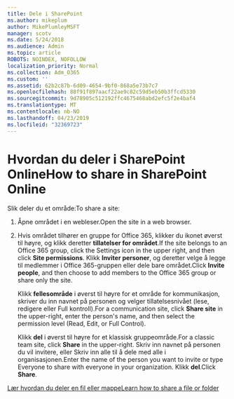 ```yaml
---
title: Dele i SharePoint
ms.author: mikeplum
author: MikePlumleyMSFT
manager: scotv
ms.date: 5/24/2018
ms.audience: Admin
ms.topic: article
ROBOTS: NOINDEX, NOFOLLOW
localization_priority: Normal
ms.collection: Adm_O365
ms.custom: ''
ms.assetid: 62b2c87b-6d09-4654-9bf0-868a5e73b7c7
ms.openlocfilehash: 88f91f897aacf22ae9c82c59d5eb50b3ffcd5330
ms.sourcegitcommit: 9d78905c512192ffc4675468abd2efc5f2e4baf4
ms.translationtype: MT
ms.contentlocale: nb-NO
ms.lasthandoff: 04/23/2019
ms.locfileid: "32369723"
---
```

# <a name="how-to-share-in-sharepoint-online"></a><span data-ttu-id="204ae-102">Hvordan du deler i SharePoint Online</span><span class="sxs-lookup"><span data-stu-id="204ae-102">How to share in SharePoint Online</span></span>

<span data-ttu-id="204ae-103">Slik deler du et område:</span><span class="sxs-lookup"><span data-stu-id="204ae-103">To share a site:</span></span>
  
1. <span data-ttu-id="204ae-104">Åpne området i en webleser.</span><span class="sxs-lookup"><span data-stu-id="204ae-104">Open the site in a web browser.</span></span>
    
2. <span data-ttu-id="204ae-105">Hvis området tilhører en gruppe for Office 365, klikker du ikonet øverst til høyre, og klikk deretter **tillatelser for området**.</span><span class="sxs-lookup"><span data-stu-id="204ae-105">If the site belongs to an Office 365 group, click the Settings icon in the upper right, and then click **Site permissions**.</span></span> <span data-ttu-id="204ae-106">Klikk **Inviter personer**, og deretter velge å legge til medlemmer i Office 365-gruppen eller dele bare området.</span><span class="sxs-lookup"><span data-stu-id="204ae-106">Click **Invite people**, and then choose to add members to the Office 365 group or share only the site.</span></span> 
    
    <span data-ttu-id="204ae-107">Klikk **fellesområde** i øverst til høyre for et område for kommunikasjon, skriver du inn navnet på personen og velger tillatelsesnivået (lese, redigere eller Full kontroll).</span><span class="sxs-lookup"><span data-stu-id="204ae-107">For a communication site, click **Share site** in the upper-right, enter the person's name, and then select the permission level (Read, Edit, or Full Control).</span></span> 
    
    <span data-ttu-id="204ae-108">Klikk **del** i øverst til høyre for et klassisk gruppeområde.</span><span class="sxs-lookup"><span data-stu-id="204ae-108">For a classic team site, click **Share** in the upper-right.</span></span> <span data-ttu-id="204ae-109">Skriv inn navnet på personen du vil invitere, eller Skriv inn alle til å dele med alle i organisasjonen.</span><span class="sxs-lookup"><span data-stu-id="204ae-109">Enter the name of the person you want to invite or type Everyone to share with everyone in your organization.</span></span> <span data-ttu-id="204ae-110">Klikk **del**.</span><span class="sxs-lookup"><span data-stu-id="204ae-110">Click **Share**.</span></span>
    
[<span data-ttu-id="204ae-111">Lær hvordan du deler en fil eller mappe</span><span class="sxs-lookup"><span data-stu-id="204ae-111">Learn how to share a file or folder</span></span>](https://go.microsoft.com/fwlink/?linkid=511430)
  

